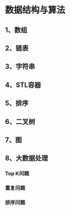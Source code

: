 # 数据结构与算法

## 1、数组

## 2、链表

## 3、字符串

## 4、STL容器

## 5、排序

## 6、二叉树

## 7、图

## 8、大数据处理

### Top K问题

### 重复问题

### 排序问题
